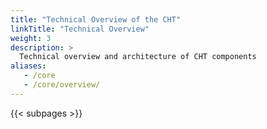 ```yaml
---
title: "Technical Overview of the CHT"
linkTitle: "Technical Overview"
weight: 3
description: >
  Technical overview and architecture of CHT components
aliases:
   - /core
   - /core/overview/
---
```


{{< subpages >}}

